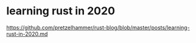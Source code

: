 # learning rust in 2020 

https://github.com/pretzelhammer/rust-blog/blob/master/posts/learning-rust-in-2020.md